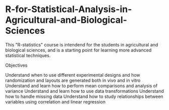 # R-for-Statistical-Analysis-in-Agricultural-and-Biological-Sciences
This "R-statistics" course is intendend for the students in agricultural and biological sciences, and is a starting point for learning more advanced statistical techniques.

Objectives

  Understand when to use different experimental designs and how randomization and layouts are generated     both in vivo and in vitro
  Understand and learn how to perform mean comparisons and analysis of variance
  Understand and learn how to use data transformations
  Understand how to handle missing data
  Understand how to study relationships between variables using correlation and linear regression
